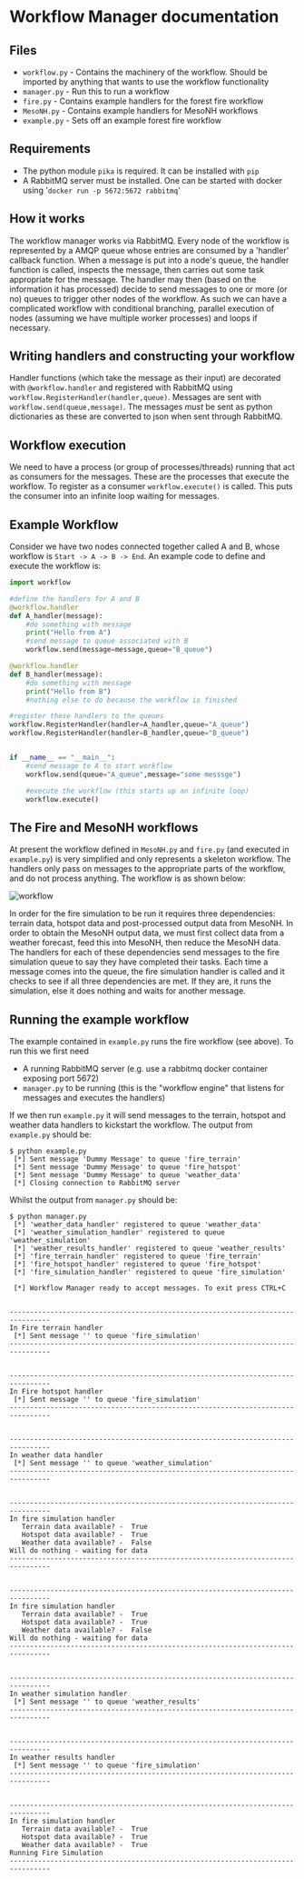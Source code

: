 # Workflow Manager documentation

## Files
* `workflow.py` -  Contains the machinery of the workflow. Should be imported by anything that wants to use the workflow functionality
* `manager.py` - Run this to run a workflow
* `fire.py` - Contains example handlers for the forest fire workflow
* `MesoNH.py` - Contains example handlers for MesoNH workflows
* `example.py` - Sets off an example forest fire workflow 

## Requirements
* The python module `pika` is required. It can be installed with `pip`
* A RabbitMQ server must be installed. One can be started with docker using '`docker run -p 5672:5672 rabbitmq`'


## How it works
The workflow manager works via RabbitMQ. Every node of the workflow is represented by a AMQP queue whose entries are consumed by a 'handler' callback function. When a message is put into a node's queue, the handler function is called, inspects the message, then carries out some task appropriate for the message. The handler may then (based on the information it has processed) decide to send messages to one or more (or no) queues to trigger other nodes of the workflow. As such we can have a complicated workflow with conditional branching, parallel execution of nodes (assuming we have multiple worker processes) and loops if necessary.

## Writing handlers and constructing your workflow
Handler functions (which take the message as their input) are decorated with `@workflow.handler` and registered with RabbitMQ using `workflow.RegisterHandler(handler,queue)`. Messages are sent with `workflow.send(queue,message)`. The messages _must_ be sent as python dictionaries as these are converted to json when sent through RabbitMQ. 

## Workflow execution
We need to have a process (or group of processes/threads) running that act as consumers for the messages. These are the processes that execute the workflow. To register as a consumer `workflow.execute()` is called. This puts the consumer into an infinite loop waiting for messages. 


## Example Workflow
Consider we have two nodes connected together called A and B, whose workflow is `Start -> A -> B -> End`. An example code to define and execute the workflow is:
```python
import workflow

#define the handlers for A and B
@workflow.handler
def A_handler(message):
    #do something with message
    print("Hello from A")
    #send message to queue associated with B
    workflow.send(message=message,queue="B_queue")

@workflow.handler
def B_handler(message):
    #do something with message
    print("Hello from B")
    #nothing else to do because the workflow is finished

#register these handlers to the queues
workflow.RegisterHandler(handler=A_handler,queue="A_queue")
workflow.RegisterHandler(handler=B_handler,queue="B_queue")


if __name__ == "__main__":
    #send message to A to start workflow
    workflow.send(queue="A_queue",message="some messsge")

    #execute the workflow (this starts up an infinite loop)
    workflow.execute()
```

## The Fire and MesoNH workflows
At present the workflow defined in `MesoNH.py` and `fire.py` (and executed in `example.py`) is very simplified and only represents a skeleton workflow. The handlers only pass on messages to the appropriate parts of the workflow, and do not process anything. The workflow is as shown below:

![workflow](example.png)

In order for the fire simulation to be run it requires three dependencies: terrain data, hotspot data and post-processed output data from MesoNH. In order to obtain the MesoNH output data, we must first collect data from a weather forecast, feed this into MesoNH, then reduce the MesoNH data. The handlers for each of these dependencies send messages to the fire simulation queue to say they have completed their tasks. Each time a message comes into the queue, the fire simulation handler is called and it checks to see if all three dependencies are met. If they are, it runs the simulation, else it does nothing and waits for another message.

## Running the example workflow
The example contained in `example.py` runs the fire workflow (see above). To run this we first need
* A running RabbitMQ server (e.g. use a rabbitmq docker container exposing port 5672)
* `manager.py` to be running (this is the "workflow engine" that listens for messages and executes the handlers)

If we then run `example.py` it will send messages to the terrain, hotspot and weather data handlers to kickstart the workflow. The output from `example.py` should be:
```
$ python example.py 
 [*] Sent message 'Dummy Message' to queue 'fire_terrain'
 [*] Sent message 'Dummy Message' to queue 'fire_hotspot'
 [*] Sent message 'Dummy Message' to queue 'weather_data'
 [*] Closing connection to RabbitMQ server
```

Whilst the output from `manager.py` should be:
```
$ python manager.py 
 [*] 'weather_data_handler' registered to queue 'weather_data'
 [*] 'weather_simulation_handler' registered to queue 'weather_simulation'
 [*] 'weather_results_handler' registered to queue 'weather_results'
 [*] 'fire_terrain_handler' registered to queue 'fire_terrain'
 [*] 'fire_hotspot_handler' registered to queue 'fire_hotspot'
 [*] 'fire_simulation_handler' registered to queue 'fire_simulation'

 [*] Workflow Manager ready to accept messages. To exit press CTRL+C 


--------------------------------------------------------------------------------
In Fire terrain handler
 [*] Sent message '' to queue 'fire_simulation'
--------------------------------------------------------------------------------


--------------------------------------------------------------------------------
In Fire hotspot handler
 [*] Sent message '' to queue 'fire_simulation'
--------------------------------------------------------------------------------


--------------------------------------------------------------------------------
In weather data handler
 [*] Sent message '' to queue 'weather_simulation'
--------------------------------------------------------------------------------


--------------------------------------------------------------------------------
In fire simulation handler
   Terrain data available? -  True
   Hotspot data available? -  True
   Weather data available? -  False
Will do nothing - waiting for data
--------------------------------------------------------------------------------


--------------------------------------------------------------------------------
In fire simulation handler
   Terrain data available? -  True
   Hotspot data available? -  True
   Weather data available? -  False
Will do nothing - waiting for data
--------------------------------------------------------------------------------


--------------------------------------------------------------------------------
In weather simulation handler
 [*] Sent message '' to queue 'weather_results'
--------------------------------------------------------------------------------


--------------------------------------------------------------------------------
In weather results handler
 [*] Sent message '' to queue 'fire_simulation'
--------------------------------------------------------------------------------


--------------------------------------------------------------------------------
In fire simulation handler
   Terrain data available? -  True
   Hotspot data available? -  True
   Weather data available? -  True
Running Fire Simulation
--------------------------------------------------------------------------------

```